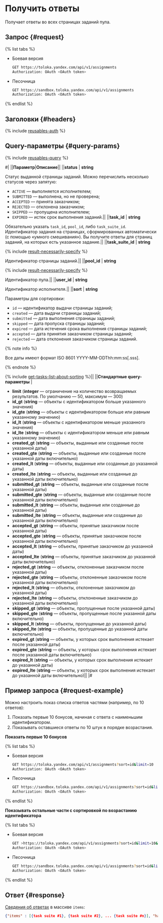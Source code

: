 # Получить ответы

Получает ответы во всех страницах заданий пула.

## Запрос {#request}

{% list tabs %}

- Боевая версия

  ```bash
  GET https://toloka.yandex.com/api/v1/assignments
  Authorization: OAuth <OAuth token>
  ```

- Песочница

  ```bash
  GET https://sandbox.toloka.yandex.com/api/v1/assignments
  Authorization: OAuth <OAuth token>
  ```
{% endlist %}

## Заголовки {#headers}

{% include [reusables-auth](../_includes/reusables/id-reusables/auth.md) %}


## Query-параметры {#query-params}

{% include [reusables-query](../_includes/reusables/id-reusables/query.md) %}


#|
||**Параметр**|**Описание**||
||**status** | **string**

Статус выданной страницы заданий. Можно перечислить несколько статусов через запятую:
- `ACTIVE` — выполняется исполнителем;
- `SUBMITTED` — выполнена, но не проверена;
- `ACCEPTED` — принята заказчиком;
- `REJECTED` — отклонена заказчиком;
- `SKIPPED` — пропущена исполнителем;
- `EXPIRED` — истек срок выполнения заданий.||
||**task_id** | **string**

Обязательно указать `task_id`, `pool_id`, либо `task_suite_id`.
Идентификатор задания на страницах, сформированных автоматически (с помощью «умного смешивания»). Вы получите ответы для страниц заданий, на которых есть указанное задание.||
||**task_suite_id** | **string**

{% include [result-necessarily-specify](../_includes/concepts/result/id-result/necessarily-specify.md) %}

Идентификатор страницы заданий.||
||**pool_id** | **string**

{% include [result-necessarily-specify](../_includes/concepts/result/id-result/necessarily-specify.md) %}

Идентификатор пула.||
||**user_id** | **string**

Идентификатор исполнителя.||
||**sort** | **string**

Параметры для сортировки:
- `id` — идентификатор выдачи страницы заданий;
- `created` — дата выдачи страницы заданий;
- `submitted` — дата выполнения страницы заданий;
- `skipped` — дата пропуска страницы заданий;
- `expired` — дата истечения срока выполнения страницы заданий;
- `accepted` — дата принятия заказчиком страницы заданий;
- `rejected` — дата отклонения заказчиком страницы заданий.

{% note info %}

Все даты имеют формат ISO 8601 YYYY-MM-DDThh:mm:ss[.sss].

{% endnote %}

{% include [get-tasks-list-about-sorting](../_includes/concepts/get-tasks-list/id-get-tasks-list/about-sorting.md) %}||
||**Стандартные query-параметры** |
- **limit** (**integer** — ограничение на количество возвращаемых результатов. По умолчанию — 50, максимум — 300)
- **id_gt** (**string** — объекты с идентификатором больше указанного значения)
- **id_gte** (**string** — объекты с идентификатором больше или равным указанному значению)
- **id_lt** (**string** — объекты с идентификатором меньше указанного значения)
- **id_lte** (**string** — объекты с идентификатором меньше или равным указанному значению)
- **created_gt** (**string** — объекты, выданные или созданные после указанной даты)
- **created_gte** (**string** — объекты, выданные или созданные после указанной даты включительно)
- **created_lt** (**string** — объекты, выданные или созданные до указанной даты)
- **created_lte** (**string** — объекты, выданные или созданные до указанной даты включительно)
- **submitted_gt** (**string** — объекты, выданные или созданные после указанной даты)
- **submitted_gte** (**string** — объекты, выданные или созданные после указанной даты включительно)
- **submitted_lt** (**string** — объекты, выданные или созданные до указанной даты)
- **submitted_lte** (**string** — объекты, выданные или созданные до указанной даты включительно)
- **accepted_gt** (**string** — объекты, принятые заказчиком после указанной даты)
- **accepted_gte** (**string** — объекты, принятые заказчиком после указанной даты включительно)
- **accepted_lt** (**string** — объекты, принятые заказчиком до указанной даты)
- **accepted_lte** (**string** — объекты, принятые заказчиком до указанной даты включительно)
- **rejected_gt** (**string** — объекты, отклоненные заказчиком после указанной даты)
- **rejected_gte** (**string** — объекты, отклоненные заказчиком после указанной даты включительно)
- **rejected_lt** (**string** — объекты, отклоненные заказчиком до указанной даты)
- **rejected_lte** (**string** — объекты, отклоненные заказчиком до указанной даты включительно)
- **skipped_gt** (**string** — объекты, пропущенные после указанной даты)
- **skipped_gte** (**string** — объекты, пропущенные после указанной даты включительно)
- **skipped_lt** (**string** — объекты, пропущенные до указанной даты)
- **skipped_lte** (**string** — объекты, пропущенные до указанной даты включительно)
- **expired_gt** (**string** — объекты, у которых срок выполнения истекает после указанной даты)
- **expired_gte** (**string** — объекты, у которых срок выполнения истекает после указанной даты включительно)
- **expired_lt** (**string** — объекты, у которых срок выполнения истекает до указанной даты)
- **expired_lte** (**string** — объекты, у которых срок выполнения истекает до указанной даты включительно)||
|#

## Пример запроса {#request-example}

Можно настроить показ списка ответов частями (например, по 10 ответов):

1. Показать первые 10 бонусов, начиная с ответа с наименьшим идентификатором.
1. Показывать оставшиеся ответы по 10 штук в порядке возрастания.

**Показать первые 10 бонусов**

{% list tabs %}

- Боевая версия

  ```bash
  GET https://toloka.yandex.com/api/v1/assignments?sort=id&limit=10
  Authorization: OAuth <OAuth token>
  ```

- Песочница

  ```bash
  GET https://sandbox.toloka.yandex.com/api/v1/assignments?sort=id&limit=10
  Authorization: OAuth <OAuth token>
  ```
{% endlist %}

**Показывать остальные части с сортировкой по возрастанию идентификатора**

{% list tabs %}

- Боевая версия

  ```bash
  GET >https://toloka.yandex.com/api/v1/assignments?sort=id&limit=10&id_gt=<ID of the last task suite from the previous response>
  Authorization: OAuth <OAuth token>
  ```

- Песочница

  ```bash
  GET https://sandbox.toloka.yandex.com/api/v1/assignments?sort=id&limit=10&id_gt=<ID of the last task suite from the previous response>
  Authorization: OAuth <OAuth token>
  ```
{% endlist %}

## Ответ {#response}

[Сведения об ответах](get-assignment-id.md) в массиве `items`:

```json
{"items" : [{task suite #1}, {task suite #2}, ... {task suite #n}], "has_more": true}
```
